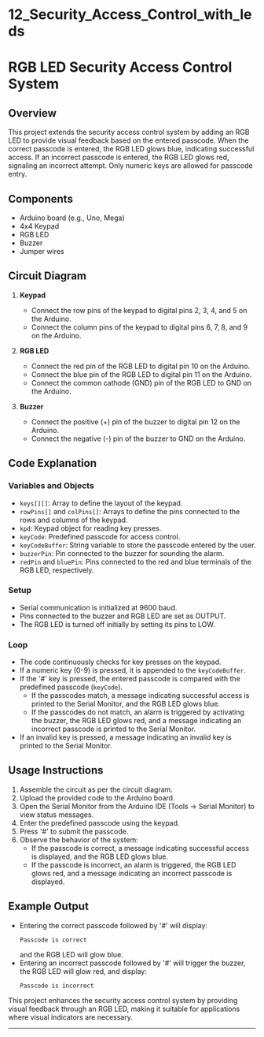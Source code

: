# 12_Security_Access_Control_with_leds

# RGB LED Security Access Control System

## Overview

This project extends the security access control system by adding an RGB LED to provide visual feedback based on the entered passcode. When the correct passcode is entered, the RGB LED glows blue, indicating successful access. If an incorrect passcode is entered, the RGB LED glows red, signaling an incorrect attempt. Only numeric keys are allowed for passcode entry.

## Components

- Arduino board (e.g., Uno, Mega)
- 4x4 Keypad
- RGB LED
- Buzzer
- Jumper wires

## Circuit Diagram

1. **Keypad**
   - Connect the row pins of the keypad to digital pins 2, 3, 4, and 5 on the Arduino.
   - Connect the column pins of the keypad to digital pins 6, 7, 8, and 9 on the Arduino.

2. **RGB LED**
   - Connect the red pin of the RGB LED to digital pin 10 on the Arduino.
   - Connect the blue pin of the RGB LED to digital pin 11 on the Arduino.
   - Connect the common cathode (GND) pin of the RGB LED to GND on the Arduino.

3. **Buzzer**
   - Connect the positive (+) pin of the buzzer to digital pin 12 on the Arduino.
   - Connect the negative (-) pin of the buzzer to GND on the Arduino.

## Code Explanation

### Variables and Objects

- `keys[][]`: Array to define the layout of the keypad.
- `rowPins[]` and `colPins[]`: Arrays to define the pins connected to the rows and columns of the keypad.
- `kpd`: Keypad object for reading key presses.
- `keyCode`: Predefined passcode for access control.
- `keyCodeBuffer`: String variable to store the passcode entered by the user.
- `buzzerPin`: Pin connected to the buzzer for sounding the alarm.
- `redPin` and `bluePin`: Pins connected to the red and blue terminals of the RGB LED, respectively.

### Setup

- Serial communication is initialized at 9600 baud.
- Pins connected to the buzzer and RGB LED are set as OUTPUT.
- The RGB LED is turned off initially by setting its pins to LOW.

### Loop

- The code continuously checks for key presses on the keypad.
- If a numeric key (0-9) is pressed, it is appended to the `keyCodeBuffer`.
- If the '#' key is pressed, the entered passcode is compared with the predefined passcode (`keyCode`).
  - If the passcodes match, a message indicating successful access is printed to the Serial Monitor, and the RGB LED glows blue.
  - If the passcodes do not match, an alarm is triggered by activating the buzzer, the RGB LED glows red, and a message indicating an incorrect passcode is printed to the Serial Monitor.
- If an invalid key is pressed, a message indicating an invalid key is printed to the Serial Monitor.

## Usage Instructions

1. Assemble the circuit as per the circuit diagram.
2. Upload the provided code to the Arduino board.
3. Open the Serial Monitor from the Arduino IDE (Tools -> Serial Monitor) to view status messages.
4. Enter the predefined passcode using the keypad.
5. Press '#' to submit the passcode.
6. Observe the behavior of the system:
   - If the passcode is correct, a message indicating successful access is displayed, and the RGB LED glows blue.
   - If the passcode is incorrect, an alarm is triggered, the RGB LED glows red, and a message indicating an incorrect passcode is displayed.

## Example Output

- Entering the correct passcode followed by '#' will display:
  ```
  Passcode is correct
  ```
  and the RGB LED will glow blue.
- Entering an incorrect passcode followed by '#' will trigger the buzzer, the RGB LED will glow red, and display:
  ```
  Passcode is incorrect
  ```

This project enhances the security access control system by providing visual feedback through an RGB LED, making it suitable for applications where visual indicators are necessary.

---

